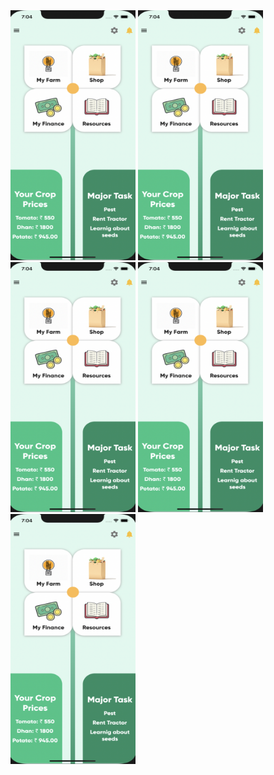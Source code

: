 <img src="images/Screenshot%202021-06-01%20at%207.04.15%20PM.png" width=200 height=400>
<img src="images/Screenshot%202021-06-01%20at%207.04.15%20PM.png" width=200 height=400>
<img src="images/Screenshot%202021-06-01%20at%207.04.15%20PM.png" width=200 height=400>
<img src="images/Screenshot%202021-06-01%20at%207.04.15%20PM.png" width=200 height=400>
<img src="images/Screenshot%202021-06-01%20at%207.04.15%20PM.png" width=200 height=400>

